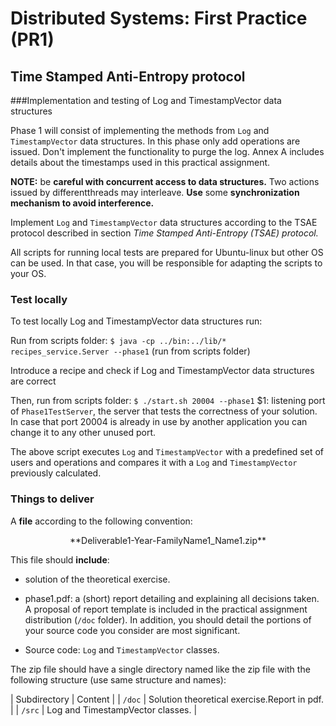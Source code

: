 # Distributed Systems: First Practice (PR1)

## Time Stamped Anti-Entropy protocol

###Implementation and testing of Log and TimestampVector data structures

Phase 1 will consist of implementing the methods from `Log` and `TimestampVector` data structures.
In this phase only add operations are issued. Don't implement the functionality to purge the log.
Annex A includes details about the timestamps used in this practical assignment.

**NOTE:** be **careful with concurrent access to data structures.** Two actions issued by differentthreads may interleave. **Use** some **synchronization mechanism to avoid interference.**

Implement `Log` and `TimestampVector` data structures according to the TSAE protocol described in section *Time Stamped Anti-Entropy (TSAE) protocol.*

All scripts for running local tests are prepared for Ubuntu-linux but other OS can be used. In that case, you will be responsible for adapting the scripts to your OS.

### Test locally

To test locally Log and TimestampVector data structures run:

Run from scripts folder:
`$ java -cp ../bin:../lib/* recipes_service.Server --phase1`  (run from scripts folder)

Introduce a recipe and check if Log and TimestampVector data structures are correct


Then, run from scripts folder:
`$ ./start.sh 20004 --phase1`
$1: listening port of `Phase1TestServer`, the server that tests the correctness of your solution. In case that port 20004 is already in use by another application you can change it to any other unused port.

The above script executes `Log` and `TimestampVector` with a predefined set of users and operations and compares it with a `Log` and `TimestampVector` previously calculated.


### Things to deliver

A **file** according to the following convention:
<center>**Deliverable1-Year-FamilyName1_Name1.zip**</center>

This file should **include**:

- solution of the theoretical exercise.

- phase1.pdf: a (short) report detailing and explaining all decisions taken. A proposal of report template is included in the practical assignment distribution (`/doc` folder). In addition, you should detail the portions of your source code you consider are most significant.

- Source code: `Log` and `TimestampVector` classes. 

The zip file should have a single directory named like the zip file with the following structure (use same structure and names):

| Subdirectory 	|	Content											|
| `/doc` 		|	Solution theoretical exercise.Report in pdf.	|
| `/src`		|	Log and TimestampVector classes. 				|